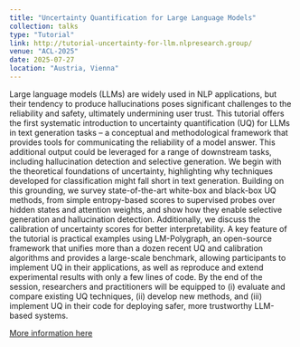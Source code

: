 ```yaml
---
title: "Uncertainty Quantification for Large Language Models"
collection: talks
type: "Tutorial"
link: http://tutorial-uncertainty-for-llm.nlpresearch.group/
venue: "ACL-2025"
date: 2025-07-27
location: "Austria, Vienna"
---
```


Large language models (LLMs) are widely used in NLP applications, but their tendency to produce hallucinations poses significant challenges to the reliability and safety, ultimately undermining user trust. This tutorial offers the first systematic introduction to uncertainty quantification (UQ) for LLMs in text generation tasks – a conceptual and methodological framework that provides tools for communicating the reliability of a model answer. This additional output could be leveraged for a range of downstream tasks, including hallucination detection and selective generation. We begin with the theoretical foundations of uncertainty, highlighting why techniques developed for classification might fall short in text generation. Building on this grounding, we survey state-of-the-art white-box and black-box UQ methods, from simple entropy-based scores to supervised probes over hidden states and attention weights, and show how they enable selective generation and hallucination detection. Additionally, we discuss the calibration of uncertainty scores for better interpretability. A key feature of the tutorial is practical examples using LM-Polygraph, an open-source framework that unifies more than a dozen recent UQ and calibration algorithms and provides a large-scale benchmark, allowing participants to implement UQ in their applications, as well as reproduce and extend experimental results with only a few lines of code. By the end of the session, researchers and practitioners will be equipped to (i) evaluate and compare existing UQ techniques, (ii) develop new methods, and (iii) implement UQ in their code for deploying safer, more trustworthy LLM-based systems.

[More information here](https://aclanthology.org/2025.acl-tutorials.3/)